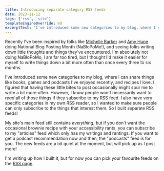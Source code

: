 ```yaml
---
title: Introducing separate category RSS feeds
date: 2023-11-12
tags: ['rss', 'site']
templateEngineOverride: md
excerptText: "I've introduced some new categories to my blog, where I can share things like books, games and podcasts I've enjoyed recently, and recipes I love. So I built separate RSS feeds!"
---
```


Recently I've been inspired by folks like [Michelle Barker](https://css-irl.info) and [Amy Hupe](https://amyhupe.co.uk/) doing National Blog Posting Month (NaBloPoMo!), and seeing folks writing down little thoughts and things they've encountered. I'm absolutely not doing NaBloPoMo, I am far too tired, but I thought I'd make it easier for myself to write things down a bit more often than once every three to six months.

I've introduced some new categories to my blog, where I can share things like books, games and podcasts I've enjoyed recently, and recipes I love. I figured that having these little bites to post occasionally might spur me to write a bit more often. However, I know people won't necessarily want to *read* all of those things if they subscribe to my RSS feed. I also have very specific categories in my own RSS reader, so I wanted to make sure people can only subscribe to the things that interest them. So I built separate RSS feeds! 

My site's main feed still contains _everything_, but if you don't want the occasional brownie recipe with your accessibility rants, you can subscribe to my "articles" feed which only has my writings and rantings. If you want to get a podcast recommendation now and then, the "podcasts" feed is for you. The new feeds are a bit quiet at the moment, but will pick up as I post more!

I'm writing up how I built it, but for now you can pick your favourite feeds on the [RSS page](https://localghost.dev/rss). 